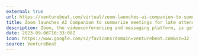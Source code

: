 ```yaml
---
external: true
url: https://venturebeat.com/virtual/zoom-launches-ai-companion-to-summarize-meetings-for-late-attendees/
title: Zoom launches AI Companion to summarize meetings for late attendees
description: Zoom, the videoconferencing and messaging platform, is getting into the built-in generative AI assistant game, according to a blog post on Tuesday.
date: 2023-09-06T16:33:08Z
icon: https://www.google.com/s2/favicons?domain=venturebeat.com&sz=32
source: VentureBeat
---
```

